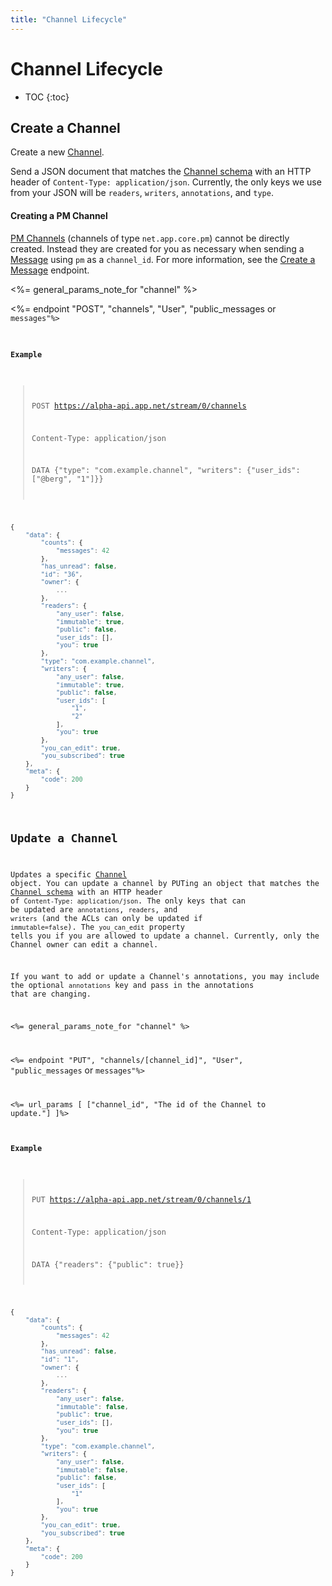 ```yaml
---
title: "Channel Lifecycle"
---
```


# Channel Lifecycle

* TOC
{:toc}

## Create a Channel

Create a new [Channel](/docs/resources/channel/).

Send a JSON document that matches the [Channel schema](/docs/resources/channel/) with an HTTP header of ```Content-Type: application/json```. Currently, the only keys we use from your JSON will be ```readers```, ```writers```, ```annotations```, and ```type```. 

#### Creating a PM Channel

[PM Channels](/docs/resources/channel/#private-message) (channels of type `net.app.core.pm`) cannot be directly created. Instead they are created for you as necessary when sending a [Message](/docs/resources/message/) using `pm` as a `channel_id`. For more information, see the [Create a Message](/docs/resources/message/lifecycle/#create-a-message) endpoint.

<%= general_params_note_for "channel" %>

<%= endpoint "POST", "channels", "User", "public_messages</code> or <code>messages"%>

#### Example

> POST https://alpha-api.app.net/stream/0/channels
>
> Content-Type: application/json
> 
> DATA {"type": "com.example.channel", "writers": {"user_ids": ["@berg", "1"]}}

~~~ js
{
    "data": {
        "counts": {
            "messages": 42
        },    
        "has_unread": false,
        "id": "36",
        "owner": {
            ...
        },
        "readers": {
            "any_user": false,
            "immutable": true,
            "public": false,
            "user_ids": [],
            "you": true
        },
        "type": "com.example.channel",
        "writers": {
            "any_user": false,
            "immutable": true,
            "public": false,
            "user_ids": [
                "1",
                "2"
            ],
            "you": true
        },
        "you_can_edit": true,
        "you_subscribed": true
    },
    "meta": {
        "code": 200
    }
}
~~~

## Update a Channel

Updates a specific [Channel](/docs/resources/channel/) object. You can update a channel by PUTing an object that matches the [Channel schema](/docs/resources/channel/) with an HTTP header of ```Content-Type: application/json```. The only keys that can be updated are ```annotations```, ```readers```, and ```writers``` (and the ACLs can only be updated if ```immutable=false```). The ```you_can_edit``` property tells you if you are allowed to update a channel. Currently, only the Channel owner can edit a channel.

If you want to add or update a Channel's annotations, you may include the optional ```annotations``` key and pass in the annotations that are changing.

<%= general_params_note_for "channel" %>

<%= endpoint "PUT", "channels/[channel_id]", "User", "public_messages</code> or <code>messages"%>

<%= url_params [
    ["channel_id", "The id of the Channel to update."]
]%>

#### Example

> PUT https://alpha-api.app.net/stream/0/channels/1
>
> Content-Type: application/json
> 
> DATA {"readers": {"public": true}}

~~~ js
{
    "data": {
        "counts": {
            "messages": 42
        },
        "has_unread": false,
        "id": "1",
        "owner": {
            ...
        },
        "readers": {
            "any_user": false,
            "immutable": false,
            "public": true,
            "user_ids": [],
            "you": true
        },
        "type": "com.example.channel",
        "writers": {
            "any_user": false,
            "immutable": false,
            "public": false,
            "user_ids": [
                "1"
            ],
            "you": true
        },
        "you_can_edit": true,
        "you_subscribed": true
    },
    "meta": {
        "code": 200
    }
}
~~~
